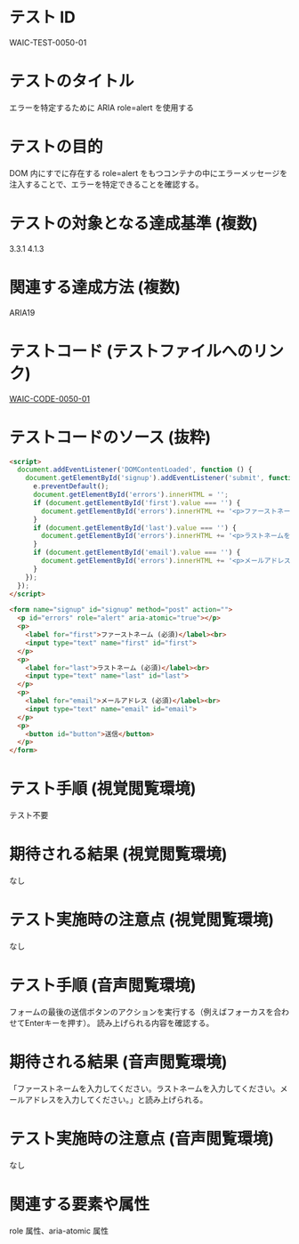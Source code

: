 # テスト ID
WAIC-TEST-0050-01

# テストのタイトル
エラーを特定するために ARIA role=alert を使用する

# テストの目的
DOM 内にすでに存在する role=alert をもつコンテナの中にエラーメッセージを注入することで、エラーを特定できることを確認する。

# テストの対象となる達成基準 (複数)
3.3.1
4.1.3

# 関連する達成方法 (複数)
ARIA19

# テストコード (テストファイルへのリンク)
[WAIC-CODE-0050-01](https://waic.github.io/as_test/WAIC-CODE/WAIC-CODE-0050-01.html)

# テストコードのソース (抜粋)
```HTML
<script>
  document.addEventListener('DOMContentLoaded', function () {
    document.getElementById('signup').addEventListener('submit', function (e) {
      e.preventDefault();
      document.getElementById('errors').innerHTML = '';
      if (document.getElementById('first').value === '') {
        document.getElementById('errors').innerHTML += '<p>ファーストネームを入力してください。</p>';
      }
      if (document.getElementById('last').value === '') {
        document.getElementById('errors').innerHTML += '<p>ラストネームを入力してください。</p>';
      }
      if (document.getElementById('email').value === '') {
        document.getElementById('errors').innerHTML += '<p>メールアドレスを入力してください。</p>';
      }
    });
  });
</script>

<form name="signup" id="signup" method="post" action="">
  <p id="errors" role="alert" aria-atomic="true"></p>
  <p>
    <label for="first">ファーストネーム (必須)</label><br>
    <input type="text" name="first" id="first">
  </p>
  <p>
    <label for="last">ラストネーム (必須)</label><br>
    <input type="text" name="last" id="last">
  </p>
  <p>
    <label for="email">メールアドレス (必須)</label><br>
    <input type="text" name="email" id="email">
  </p>
  <p>
    <button id="button">送信</button>
  </p>
</form>
```

# テスト手順 (視覚閲覧環境)
テスト不要

# 期待される結果 (視覚閲覧環境)
なし

# テスト実施時の注意点 (視覚閲覧環境)
なし

# テスト手順 (音声閲覧環境)
フォームの最後の送信ボタンのアクションを実行する（例えばフォーカスを合わせてEnterキーを押す）。
読み上げられる内容を確認する。

# 期待される結果 (音声閲覧環境)
「ファーストネームを入力してください。ラストネームを入力してください。メールアドレスを入力してください。」と読み上げられる。

# テスト実施時の注意点 (音声閲覧環境)
なし

# 関連する要素や属性
role 属性、aria-atomic 属性
